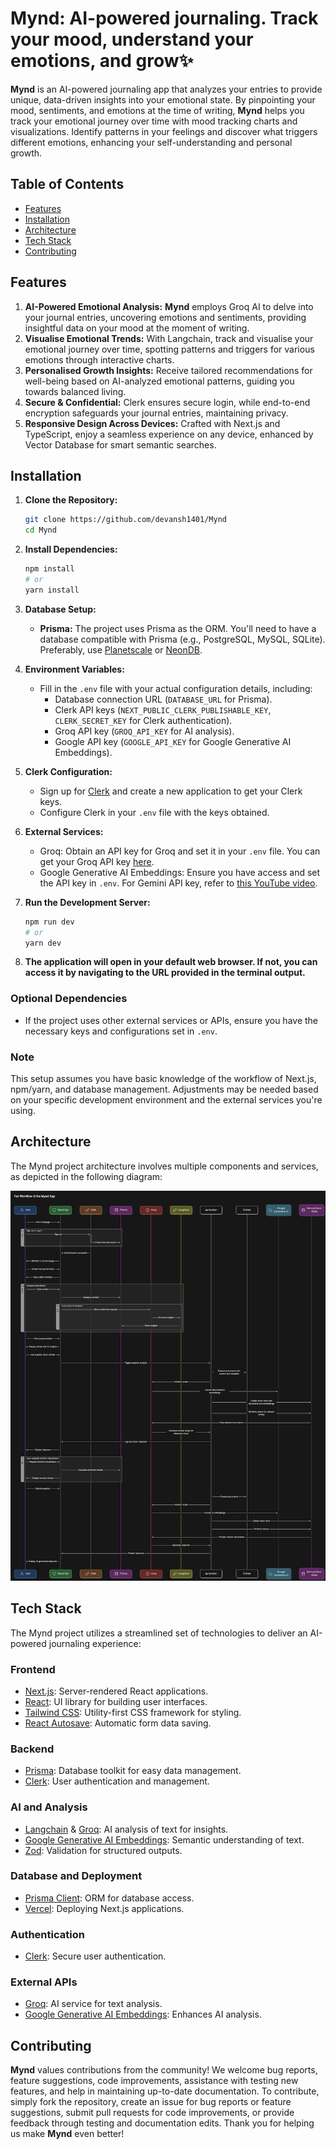 # **Mynd: AI-powered journaling. Track your mood, understand your emotions, and grow✨**

**Mynd** is an AI-powered journaling app that analyzes your entries to provide unique, data-driven insights into your emotional state. By pinpointing your mood, sentiments, and emotions at the time of writing, **Mynd** helps you track your emotional journey over time with mood tracking charts and visualizations. Identify patterns in your feelings and discover what triggers different emotions, enhancing your self-understanding and personal growth.

## Table of Contents

- [Features](#features)
- [Installation](#installation)
- [Architecture](#architecture)
- [Tech Stack](#tech-stack)
- [Contributing](#contributing)

## Features

1. **AI-Powered Emotional Analysis:** **Mynd** employs Groq AI to delve into your journal entries, uncovering emotions and sentiments, providing insightful data on your mood at the moment of writing.
2. **Visualise Emotional Trends:** With Langchain, track and visualise your emotional journey over time, spotting patterns and triggers for various emotions through interactive charts.
3. **Personalised Growth Insights:** Receive tailored recommendations for well-being based on AI-analyzed emotional patterns, guiding you towards balanced living.
4. **Secure & Confidential:** Clerk ensures secure login, while end-to-end encryption safeguards your journal entries, maintaining privacy.
5. **Responsive Design Across Devices:** Crafted with Next.js and TypeScript, enjoy a seamless experience on any device, enhanced by Vector Database for smart semantic searches.

## Installation

1. **Clone the Repository:**

   ```sh
   git clone https://github.com/devansh1401/Mynd
   cd Mynd
   ```

2. **Install Dependencies:**

   ```sh
   npm install
   # or
   yarn install
   ```

3. **Database Setup:**

   - **Prisma:** The project uses Prisma as the ORM. You'll need to have a database compatible with Prisma (e.g., PostgreSQL, MySQL, SQLite). Preferably, use [Planetscale](https://planetscale.com/) or [NeonDB](https://neon.tech/).

4. **Environment Variables:**

   - Fill in the `.env` file with your actual configuration details, including:
     - Database connection URL (`DATABASE_URL` for Prisma).
     - Clerk API keys (`NEXT_PUBLIC_CLERK_PUBLISHABLE_KEY`, `CLERK_SECRET_KEY` for Clerk authentication).
     - Groq API key (`GROQ_API_KEY` for AI analysis).
     - Google API key (`GOOGLE_API_KEY` for Google Generative AI Embeddings).

5. **Clerk Configuration:**

   - Sign up for [Clerk](https://clerk.com/) and create a new application to get your Clerk keys.
   - Configure Clerk in your `.env` file with the keys obtained.

6. **External Services:**

   - Groq: Obtain an API key for Groq and set it in your `.env` file. You can get your Groq API key [here](https://wow.groq.com/).
   - Google Generative AI Embeddings: Ensure you have access and set the API key in `.env`. For Gemini API key, refer to [this YouTube video](https://youtu.be/a_vuUufkCy4?si=EvX9I9eoUBDnf3df).

7. **Run the Development Server:**

   ```sh
   npm run dev
   # or
   yarn dev
   ```

8. **The application will open in your default web browser. If not, you can access it by navigating to the URL provided in the terminal output.**

### Optional Dependencies

- If the project uses other external services or APIs, ensure you have the necessary keys and configurations set in `.env`.

### Note

This setup assumes you have basic knowledge of the workflow of Next.js, npm/yarn, and database management. Adjustments may be needed based on your specific development environment and the external services you're using.

## Architecture

The Mynd project architecture involves multiple components and services, as depicted in the following diagram:

![Project Architecture](resources/image.png)

## Tech Stack

The Mynd project utilizes a streamlined set of technologies to deliver an AI-powered journaling experience:

### Frontend

- [Next.js](https://nextjs.org/): Server-rendered React applications.
- [React](https://reactjs.org/): UI library for building user interfaces.
- [Tailwind CSS](https://tailwindcss.com/): Utility-first CSS framework for styling.
- [React Autosave](https://www.npmjs.com/package/react-autosave): Automatic form data saving.

### Backend

- [Prisma](https://www.prisma.io/): Database toolkit for easy data management.
- [Clerk](https://clerk.com/): User authentication and management.

### AI and Analysis

- [Langchain](https://www.langchain.com/) & [Groq](https://wow.groq.com/): AI analysis of text for insights.
- [Google Generative AI Embeddings](https://cloud.google.com/): Semantic understanding of text.
- [Zod](https://zod.dev/): Validation for structured outputs.

### Database and Deployment

- [Prisma Client](https://www.prisma.io/docs/concepts/components/prisma-client): ORM for database access.
- [Vercel](https://vercel.com/): Deploying Next.js applications.

### Authentication

- [Clerk](https://clerk.com/): Secure user authentication.

### External APIs

- [Groq](https://wow.groq.com/): AI service for text analysis.
- [Google Generative AI Embeddings](https://cloud.google.com/): Enhances AI analysis.

## Contributing

**Mynd** values contributions from the community! We welcome bug reports, feature suggestions, code improvements, assistance with testing new features, and help in maintaining up-to-date documentation. To contribute, simply fork the repository, create an issue for bug reports or feature suggestions, submit pull requests for code improvements, or provide feedback through testing and documentation edits. Thank you for helping us make **Mynd** even better!
